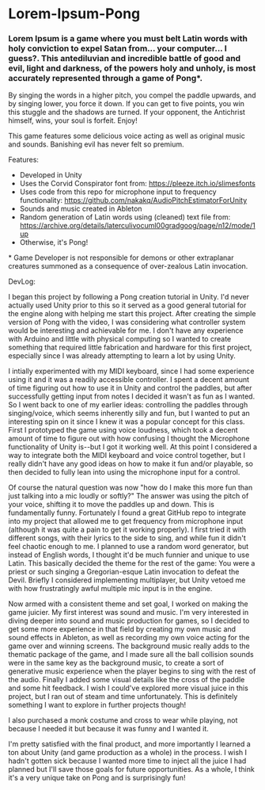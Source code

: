 # Lorem-Ipsum-Pong

### Lorem Ipsum is a game where you must belt Latin words with holy conviction to expel Satan from... your computer... I guess?. This antediluvian and incredible battle of good and evil, light and darkness, of the powers holy and unholy, is most accurately represented through a game of Pong\*. 

By singing the words in a higher pitch, you compel the paddle upwards, and by singing lower, you force it down. If you can get to five points, you win this stuggle and the shadows are turned. If your opponent, the Antichrist himself, wins, your soul is forfeit. Enjoy!

This game features some delicious voice acting as well as original music and sounds. Banishing evil has never felt so premium.

Features:
- Developed in Unity
- Uses the Corvid Conspirator font from: https://pleeze.itch.io/slimesfonts
- Uses code from this repo for microphone input to frequency functionality: https://github.com/nakakq/AudioPitchEstimatorForUnity
- Sounds and music created in Ableton
- Random generation of Latin words using (cleaned) text file from: https://archive.org/details/laterculivocuml00gradgoog/page/n12/mode/1up
- Otherwise, it's Pong\!
  
\* Game Developer is not responsible for demons or other extraplanar creatures summoned as a consequence of over-zealous Latin invocation.

DevLog:

I began this project by following a Pong creation tutorial in Unity. I'd never actually used Unity prior to this so it served as a good general tutorial for the engine along with helping me start this project. After creating the simple version of Pong with the video, I was considering what controller system would be interesting and achievable for me. I don't have any experience with Arduino and little with physical computing so I wanted to create something that required little fabrication and hardware for this first project, especially since I was already attempting to learn a lot by using Unity. 

I intially experimented with my MIDI keyboard, since I had some experience using it and it was a readily accessible controller. I spent a decent amount of time figuring out how to use it in Unity and control the paddles, but after successfully getting input from notes I decided it wasn't as fun as I wanted. So I went back to one of my earlier ideas: controlling the paddles through singing/voice, which seems inherently silly and fun, but I wanted to put an interesting spin on it since I knew it was a popular concept for this class. First I prototyped the game using voice loudness, which took a decent amount of time to figure out with how confusing I thought the Microphone functionality of Unity is--but I got it working well. At this point I considered a way to integrate both the MIDI keyboard and voice control together, but I really didn't have any good ideas on how to make it fun and/or playable, so then decided to fully lean into using the microphone input for a control.

Of course the natural question was now "how do I make this more fun than just talking into a mic loudly or softly?" The answer was using the pitch of your voice, shifting it to move the paddles up and down. This is fundamentally funny. Fortunately I found a great GitHub repo to integrate into my project that allowed me to get frequency from microphone input (although it was quite a pain to get it working properly). I first tried it with different songs, with their lyrics to the side to sing, and while fun it didn't feel chaotic enough to me. I planned to use a random word generator, but instead of English words, I thought it'd be much funnier and unique to use Latin. This basically decided the theme for the rest of the game: You were a priest or such singing a Gregorian-esque Latin invocation to defeat the Devil. Briefly I considered implementing multiplayer, but Unity vetoed me with how frustratingly awful multiple mic input is in the engine.

Now armed with a consistent theme and set goal, I worked on making the game juicier. My first interest was sound and music. I'm very interested in diving deeper into sound and music production for games, so I decided to get some more experience in that field by creating my own music and sound effects in Ableton, as well as recording my own voice acting for the  game over and winning screens. The background music really adds to the thematic package of the game, and I made sure all the ball collision sounds were in the same key as the background music, to create a sort of generative music experience when the player begins to sing with the rest of the audio. Finally I added some visual details like the cross of the paddle and some hit feedback. I wish I could've explored more visual juice in this project, but I ran out of steam and time unfortunately. This is definitely something I want to explore in further projects though!

I also purchased a monk costume and cross to wear while playing, not because I needed it but because it was funny and I wanted it.

I'm pretty satisfied with the final product, and more importantly I learned a ton about Unity (and game production as a whole) in the process. I wish I hadn't gotten sick because I wanted more time to inject all the juice I had planned but I'll save those goals for future opportunities. As a whole, I think it's a very unique take on Pong and is surprisingly fun!
